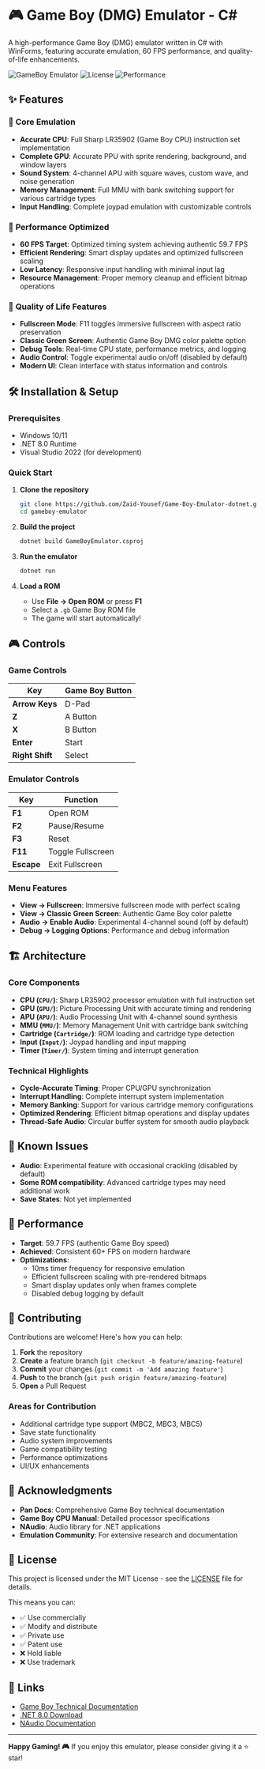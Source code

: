 # 🎮 Game Boy (DMG) Emulator - C#

A high-performance Game Boy (DMG) emulator written in C# with WinForms, featuring accurate emulation, 60 FPS performance, and quality-of-life enhancements.

![GameBoy Emulator](https://img.shields.io/badge/Platform-.NET%208.0-blue)
![License](https://img.shields.io/badge/License-MIT-green)
![Performance](https://img.shields.io/badge/Performance-60%20FPS-brightgreen)

## ✨ Features

### 🎯 **Core Emulation**
- **Accurate CPU**: Full Sharp LR35902 (Game Boy CPU) instruction set implementation
- **Complete GPU**: Accurate PPU with sprite rendering, background, and window layers  
- **Sound System**: 4-channel APU with square waves, custom wave, and noise generation
- **Memory Management**: Full MMU with bank switching support for various cartridge types
- **Input Handling**: Complete joypad emulation with customizable controls

### 🚀 **Performance Optimized**
- **60 FPS Target**: Optimized timing system achieving authentic 59.7 FPS
- **Efficient Rendering**: Smart display updates and optimized fullscreen scaling
- **Low Latency**: Responsive input handling with minimal input lag
- **Resource Management**: Proper memory cleanup and efficient bitmap operations

### 🎨 **Quality of Life Features**
- **Fullscreen Mode**: F11 toggles immersive fullscreen with aspect ratio preservation
- **Classic Green Screen**: Authentic Game Boy DMG color palette option
- **Debug Tools**: Real-time CPU state, performance metrics, and logging
- **Audio Control**: Toggle experimental audio on/off (disabled by default)
- **Modern UI**: Clean interface with status information and controls

## 🛠️ Installation & Setup

### Prerequisites
- Windows 10/11
- .NET 8.0 Runtime
- Visual Studio 2022 (for development)

### Quick Start
1. **Clone the repository**
   ```bash
   git clone https://github.com/Zaid-Yousef/Game-Boy-Emulator-dotnet.git
   cd gameboy-emulator
   ```

2. **Build the project**
   ```bash
   dotnet build GameBoyEmulator.csproj
   ```

3. **Run the emulator**
   ```bash
   dotnet run
   ```

4. **Load a ROM**
   - Use **File → Open ROM** or press **F1**
   - Select a `.gb` Game Boy ROM file
   - The game will start automatically!

## 🎮 Controls

### Game Controls
| Key | Game Boy Button |
|-----|----------------|
| **Arrow Keys** | D-Pad |
| **Z** | A Button |
| **X** | B Button |
| **Enter** | Start |
| **Right Shift** | Select |

### Emulator Controls
| Key | Function |
|-----|----------|
| **F1** | Open ROM |
| **F2** | Pause/Resume |
| **F3** | Reset |
| **F11** | Toggle Fullscreen |
| **Escape** | Exit Fullscreen |

### Menu Features
- **View → Fullscreen**: Immersive fullscreen mode with perfect scaling
- **View → Classic Green Screen**: Authentic Game Boy color palette
- **Audio → Enable Audio**: Experimental 4-channel sound (off by default)
- **Debug → Logging Options**: Performance and debug information

## 🏗️ Architecture

### Core Components
- **CPU (`CPU/`)**: Sharp LR35902 processor emulation with full instruction set
- **GPU (`GPU/`)**: Picture Processing Unit with accurate timing and rendering
- **APU (`APU/`)**: Audio Processing Unit with 4-channel sound synthesis
- **MMU (`MMU/`)**: Memory Management Unit with cartridge bank switching
- **Cartridge (`Cartridge/`)**: ROM loading and cartridge type detection
- **Input (`Input/`)**: Joypad handling and input mapping
- **Timer (`Timer/`)**: System timing and interrupt generation

### Technical Highlights
- **Cycle-Accurate Timing**: Proper CPU/GPU synchronization
- **Interrupt Handling**: Complete interrupt system implementation  
- **Memory Banking**: Support for various cartridge memory configurations
- **Optimized Rendering**: Efficient bitmap operations and display updates
- **Thread-Safe Audio**: Circular buffer system for smooth audio playback

## 🐛 Known Issues

- **Audio**: Experimental feature with occasional crackling (disabled by default)
- **Some ROM compatibility**: Advanced cartridge types may need additional work
- **Save States**: Not yet implemented

## 🚀 Performance

- **Target**: 59.7 FPS (authentic Game Boy speed)
- **Achieved**: Consistent 60+ FPS on modern hardware
- **Optimizations**: 
  - 10ms timer frequency for responsive emulation
  - Efficient fullscreen scaling with pre-rendered bitmaps
  - Smart display updates only when frames complete
  - Disabled debug logging by default

## 🤝 Contributing

Contributions are welcome! Here's how you can help:

1. **Fork** the repository
2. **Create** a feature branch (`git checkout -b feature/amazing-feature`)
3. **Commit** your changes (`git commit -m 'Add amazing feature'`)
4. **Push** to the branch (`git push origin feature/amazing-feature`)
5. **Open** a Pull Request

### Areas for Contribution
- Additional cartridge type support (MBC2, MBC3, MBC5)
- Save state functionality
- Audio system improvements
- Game compatibility testing
- Performance optimizations
- UI/UX enhancements


## 🙏 Acknowledgments

- **Pan Docs**: Comprehensive Game Boy technical documentation
- **Game Boy CPU Manual**: Detailed processor specifications
- **NAudio**: Audio library for .NET applications
- **Emulation Community**: For extensive research and documentation

## 📄 License

This project is licensed under the MIT License - see the [LICENSE](LICENSE) file for details.

This means you can:
- ✅ Use commercially
- ✅ Modify and distribute
- ✅ Private use
- ✅ Patent use
- ❌ Hold liable
- ❌ Use trademark

## 🔗 Links

- [Game Boy Technical Documentation](https://gbdev.io/pandocs/)
- [.NET 8.0 Download](https://dotnet.microsoft.com/download/dotnet/8.0)
- [NAudio Documentation](https://github.com/naudio/NAudio)

---

**Happy Gaming! 🎮** If you enjoy this emulator, please consider giving it a ⭐ star! 
